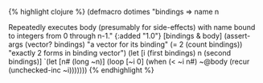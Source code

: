 {% highlight clojure %}
(defmacro dotimes
  "bindings => name n

  Repeatedly executes body (presumably for side-effects) with name
  bound to integers from 0 through n-1."
  {:added "1.0"}
  [bindings & body]
  (assert-args
     (vector? bindings) "a vector for its binding"
     (= 2 (count bindings)) "exactly 2 forms in binding vector")
  (let [i (first bindings)
        n (second bindings)]
    `(let [n# (long ~n)]
       (loop [~i 0]
         (when (< ~i n#)
           ~@body
           (recur (unchecked-inc ~i)))))))
{% endhighlight %}
